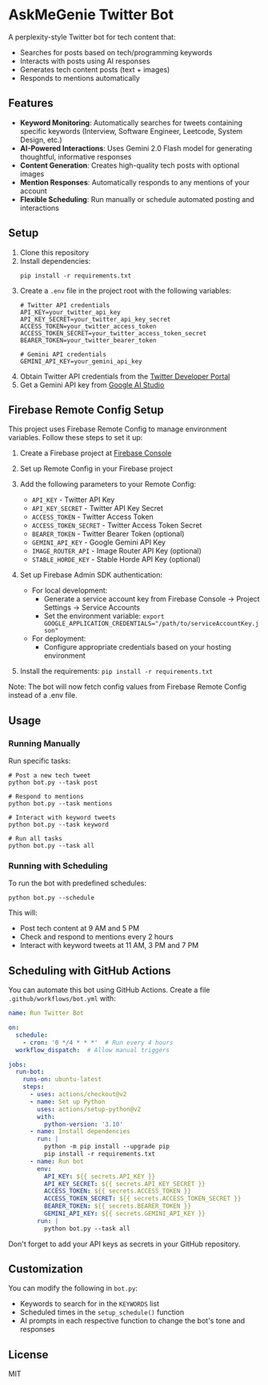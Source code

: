 # AskMeGenie Twitter Bot

A perplexity-style Twitter bot for tech content that:
- Searches for posts based on tech/programming keywords
- Interacts with posts using AI responses
- Generates tech content posts (text + images)
- Responds to mentions automatically

## Features

- **Keyword Monitoring**: Automatically searches for tweets containing specific keywords (Interview, Software Engineer, Leetcode, System Design, etc.)
- **AI-Powered Interactions**: Uses Gemini 2.0 Flash model for generating thoughtful, informative responses
- **Content Generation**: Creates high-quality tech posts with optional images
- **Mention Responses**: Automatically responds to any mentions of your account
- **Flexible Scheduling**: Run manually or schedule automated posting and interactions

## Setup

1. Clone this repository
2. Install dependencies:
   ```
   pip install -r requirements.txt
   ```
3. Create a `.env` file in the project root with the following variables:
   ```
   # Twitter API credentials
   API_KEY=your_twitter_api_key
   API_KEY_SECRET=your_twitter_api_key_secret
   ACCESS_TOKEN=your_twitter_access_token
   ACCESS_TOKEN_SECRET=your_twitter_access_token_secret
   BEARER_TOKEN=your_twitter_bearer_token

   # Gemini API credentials
   GEMINI_API_KEY=your_gemini_api_key
   ```
4. Obtain Twitter API credentials from the [Twitter Developer Portal](https://developer.twitter.com/)
5. Get a Gemini API key from [Google AI Studio](https://makersuite.google.com/app/apikey)

## Firebase Remote Config Setup

This project uses Firebase Remote Config to manage environment variables. Follow these steps to set it up:

1. Create a Firebase project at [Firebase Console](https://console.firebase.google.com/)
2. Set up Remote Config in your Firebase project
3. Add the following parameters to your Remote Config:
   - `API_KEY` - Twitter API Key
   - `API_KEY_SECRET` - Twitter API Key Secret
   - `ACCESS_TOKEN` - Twitter Access Token
   - `ACCESS_TOKEN_SECRET` - Twitter Access Token Secret
   - `BEARER_TOKEN` - Twitter Bearer Token (optional)
   - `GEMINI_API_KEY` - Google Gemini API Key
   - `IMAGE_ROUTER_API` - Image Router API Key (optional)
   - `STABLE_HORDE_KEY` - Stable Horde API Key (optional)

4. Set up Firebase Admin SDK authentication:
   - For local development:
     - Generate a service account key from Firebase Console → Project Settings → Service Accounts
     - Set the environment variable: `export GOOGLE_APPLICATION_CREDENTIALS="/path/to/serviceAccountKey.json"`
   - For deployment:
     - Configure appropriate credentials based on your hosting environment

5. Install the requirements: `pip install -r requirements.txt`

Note: The bot will now fetch config values from Firebase Remote Config instead of a .env file.

## Usage

### Running Manually

Run specific tasks:
```
# Post a new tech tweet
python bot.py --task post

# Respond to mentions
python bot.py --task mentions

# Interact with keyword tweets
python bot.py --task keyword

# Run all tasks
python bot.py --task all
```

### Running with Scheduling

To run the bot with predefined schedules:
```
python bot.py --schedule
```

This will:
- Post tech content at 9 AM and 5 PM
- Check and respond to mentions every 2 hours
- Interact with keyword tweets at 11 AM, 3 PM and 7 PM

## Scheduling with GitHub Actions

You can automate this bot using GitHub Actions. Create a file `.github/workflows/bot.yml` with:

```yaml
name: Run Twitter Bot

on:
  schedule:
    - cron: '0 */4 * * *'  # Run every 4 hours
  workflow_dispatch:  # Allow manual triggers

jobs:
  run-bot:
    runs-on: ubuntu-latest
    steps:
      - uses: actions/checkout@v2
      - name: Set up Python
        uses: actions/setup-python@v2
        with:
          python-version: '3.10'
      - name: Install dependencies
        run: |
          python -m pip install --upgrade pip
          pip install -r requirements.txt
      - name: Run bot
        env:
          API_KEY: ${{ secrets.API_KEY }}
          API_KEY_SECRET: ${{ secrets.API_KEY_SECRET }}
          ACCESS_TOKEN: ${{ secrets.ACCESS_TOKEN }}
          ACCESS_TOKEN_SECRET: ${{ secrets.ACCESS_TOKEN_SECRET }}
          BEARER_TOKEN: ${{ secrets.BEARER_TOKEN }}
          GEMINI_API_KEY: ${{ secrets.GEMINI_API_KEY }}
        run: |
          python bot.py --task all
```

Don't forget to add your API keys as secrets in your GitHub repository.

## Customization

You can modify the following in `bot.py`:
- Keywords to search for in the `KEYWORDS` list
- Scheduled times in the `setup_schedule()` function
- AI prompts in each respective function to change the bot's tone and responses

## License

MIT 